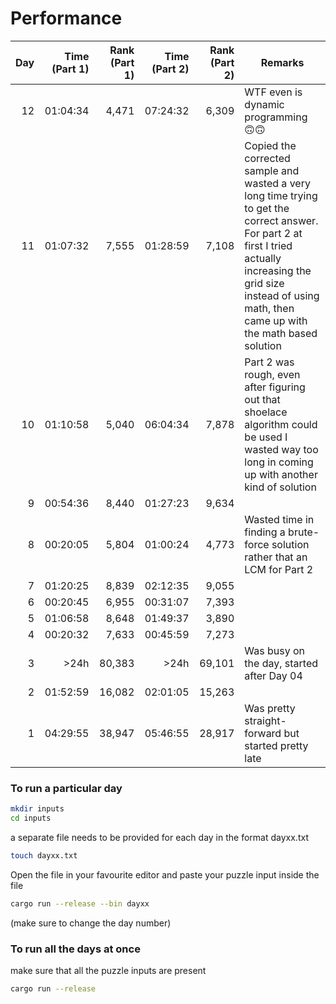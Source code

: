 # Performance
| Day | Time (Part 1) | Rank (Part 1) | Time (Part 2) | Rank (Part 2) | Remarks |
|----:|--------------:|--------------:|--------------:|--------------:|---------|
| 12  | 01:04:34      | 4,471         | 07:24:32      | 6,309         | WTF even is dynamic programming 🙃🙃 |
| 11  | 01:07:32      | 7,555         | 01:28:59      | 7,108         | Copied the corrected sample and wasted a very long time trying to get the correct answer. For part 2 at first I tried actually increasing the grid size instead of using math, then came up with the math based solution |
| 10  | 01:10:58      | 5,040         | 06:04:34      | 7,878         | Part 2 was rough, even after figuring out that shoelace algorithm could be used I wasted way too long in coming up with another kind of solution |
| 9   | 00:54:36      | 8,440         | 01:27:23      | 9,634         ||
| 8   | 00:20:05      | 5,804         | 01:00:24      | 4,773         | Wasted time in finding a brute-force solution rather that an LCM for Part 2|
| 7   | 01:20:25      | 8,839         | 02:12:35      | 9,055         ||
| 6   | 00:20:45      | 6,955         | 00:31:07      | 7,393         ||
| 5   | 01:06:58      | 8,648         | 01:49:37      | 3,890         ||
| 4   | 00:20:32      | 7,633         | 00:45:59      | 7,273         ||
| 3   | >24h          | 80,383        | >24h          | 69,101        | Was busy on the day, started after Day 04 |
| 2   | 01:52:59      | 16,082        | 02:01:05      | 15,263        ||
| 1   | 04:29:55      | 38,947        | 05:46:55      | 28,917        | Was pretty straight-forward but started pretty late|

### To run a particular day
```bash 
mkdir inputs
cd inputs
```
a separate file needs to be provided for each day in the format dayxx.txt
```bash 
touch dayxx.txt
```
Open the file in your favourite editor and paste your puzzle input inside the file
```bash
cargo run --release --bin dayxx
```
(make sure to change the day number)
<br>
### To run all the days at once
make sure that all the puzzle inputs are present
```bash
cargo run --release
```
